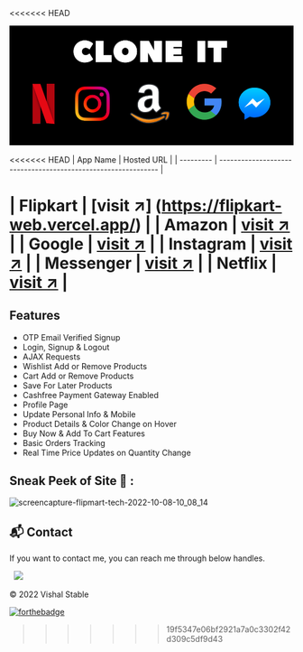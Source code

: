 <<<<<<< HEAD
<center>

<img src="./poster.png" alt="amazon Poster"/>

</center>

<<<<<<< HEAD
| App Name  | Hosted URL                                                    |
| --------- | ------------------------------------------------------------- |
 
| Flipkart    | [visit ↗]
(https://flipkart-web.vercel.app/)               |
| Amazon    | [visit ↗](https://clone-9a6c5.firebaseapp.com/)               |
| Google    | [visit ↗](https://clone-d1ff9.web.app/)                       |
| Instagram | [visit ↗](https://instagram-clone-app-4f17f.firebaseapp.com/) |
| Messenger | [visit ↗](https://messanger-clone-6d383.firebaseapp.com/)     |
| Netflix   | [visit ↗](https://netflix-clone-5cd59.firebaseapp.com/)       |
=======

## Features

- OTP Email Verified Signup
- Login, Signup & Logout
- AJAX Requests
- Wishlist Add or Remove Products
- Cart Add or Remove Products
- Save For Later Products
- Cashfree Payment Gateway Enabled
- Profile Page 
- Update Personal Info & Mobile
- Product Details & Color Change on Hover
- Buy Now & Add To Cart Features
- Basic Orders Tracking
- Real Time Price Updates on Quantity Change

## Sneak Peek of Site 🙈 :
<!-- ![home](https://user-images.githubusercontent.com/64949957/136549386-5d3cd8e9-7499-4fe4-8652-8840930febb6.PNG) -->
![screencapture-flipmart-tech-2022-10-08-10_08_14](https://user-images.githubusercontent.com/64949957/136549418-cb4f98cc-7620-4f82-9298-150bb32d64ed.png)

<h2>📬 Contact</h2>

If you want to contact me, you can reach me through below handles.

&nbsp;&nbsp;<a href="https://www.linkedin.com/in/jigar-sable/"><img src="https://www.felberpr.com/wp-content/uploads/linkedin-logo.png" width="30"></img></a>

© 2022 Vishal Stable


[![forthebadge](https://forthebadge.com/images/badges/built-with-love.svg)](https://forthebadge.com)
>>>>>>> 19f5347e06bf2921a7a0c3302f42d309c5df9d43
